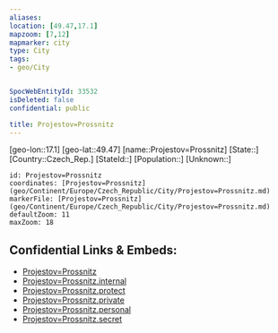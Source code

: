 ```yaml
---
aliases: 
location: [49.47,17.1]
mapzoom: [7,12] 
mapmarker: city 
type: City
tags:
- geo/City


SpocWebEntityId: 33532
isDeleted: false
confidential: public

title: Projestov=Prossnitz
---
```

[geo-lon::17.1]
[geo-lat::49.47]
[name::Projestov=Prossnitz]
[State::]
[Country::Czech_Rep.]
[StateId::]
[Population::]
[Unknown::]


```leaflet
id: Projestov=Prossnitz
coordinates: [Projestov=Prossnitz](geo/Continent/Europe/Czech_Republic/City/Projestov=Prossnitz.md)
markerFile: [Projestov=Prossnitz](geo/Continent/Europe/Czech_Republic/City/Projestov=Prossnitz.md)
defaultZoom: 11 
maxZoom: 18
```


## Confidential Links & Embeds: 
- [Projestov=Prossnitz](../../../../../../_public/geo/Continent/Europe/Czech_Republic/City/Projestov=Prossnitz.md) 
- [Projestov=Prossnitz.internal](../../../../../../_internal/geo/Continent/Europe/Czech_Republic/City/Projestov=Prossnitz.internal.md) 
- [Projestov=Prossnitz.protect](../../../../../../_protect/geo/Continent/Europe/Czech_Republic/City/Projestov=Prossnitz.protect.md) 
- [Projestov=Prossnitz.private](../../../../../../_private/geo/Continent/Europe/Czech_Republic/City/Projestov=Prossnitz.private.md) 
- [Projestov=Prossnitz.personal](../../../../../../_personal/geo/Continent/Europe/Czech_Republic/City/Projestov=Prossnitz.personal.md) 
- [Projestov=Prossnitz.secret](../../../../../../_secret/geo/Continent/Europe/Czech_Republic/City/Projestov=Prossnitz.secret.md) 
